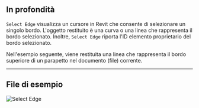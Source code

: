 ## In profondità

`Select Edge` visualizza un cursore in Revit che consente di selezionare un singolo bordo. L'oggetto restituito è una curva o una linea che rappresenta il bordo selezionato. Inoltre, `Select Edge` riporta l'ID elemento proprietario del bordo selezionato.

Nell'esempio seguente, viene restituita una linea che rappresenta il bordo superiore di un parapetto nel documento (file) corrente.

___
## File di esempio

![Select Edge](./Dynamo.Nodes.DSEdgeSelection_img.jpg)
